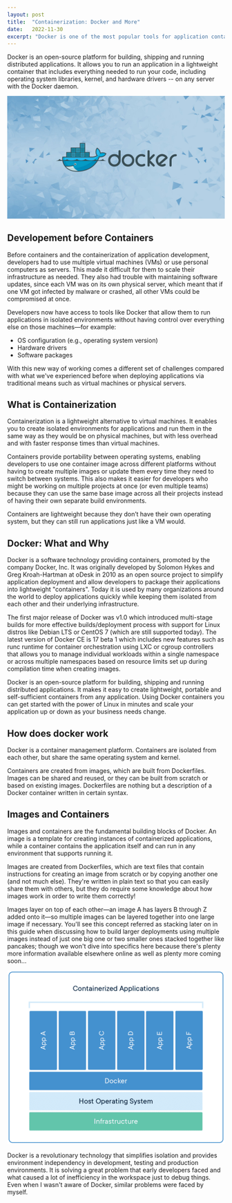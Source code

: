 ```yaml
---
layout: post
title:  "Containerization: Docker and More"
date:   2022-11-30
excerpt: "Docker is one of the most popular tools for application containerization. Docker enables efficiency and reduces operational overheads so that any developer, in any dev environment, can build stable and reliable applications."
---
```


Docker is an open-source platform for building, shipping and running distributed applications. 
It allows you to run an application in a lightweight container that includes everything needed to run your code,
including operating system libraries, kernel, and hardware drivers -- on any server with the Docker daemon.

![docker](/assets/images/docker.png)

## Developement before Containers

Before containers and the containerization of application development, developers had to use multiple virtual machines (VMs) or use personal computers as servers. 
This made it difficult for them to scale their infrastructure as needed. 
They also had trouble with maintaining software updates, since each VM was on its own physical server, which meant that if one VM got infected by malware or crashed, all other VMs could be compromised at once.

Developers now have access to tools like Docker that allow them to run applications in isolated environments without having control over everything else on those machines—for example:

- OS configuration (e.g., operating system version)
- Hardware drivers
- Software packages

With this new way of working comes a different set of challenges compared with what we've experienced before when deploying applications via traditional means such as virtual machines or physical servers.

## What is Containerization

Containerization is a lightweight alternative to virtual machines. 
It enables you to create isolated environments for applications and run them in the same way as they would be on physical machines, but with less overhead and with faster response times than virtual machines.

Containers provide portability between operating systems, enabling developers to use one container image across different platforms without having to create multiple images or update them every time they need to switch between systems. 
This also makes it easier for developers who might be working on multiple projects at once (or even multiple teams) because they can use the same base image across all their projects instead of having their own separate build environments.

Containers are lightweight because they don’t have their own operating system, but they can still run applications just like a VM would.

## Docker: What and Why

Docker is a software technology providing containers, promoted by the company Docker, Inc. 
It was originally developed by Solomon Hykes and Greg Kroah-Hartman at oDesk in 2010 as an open source project to simplify application deployment and allow developers to package their applications into lightweight "containers". 
Today it is used by many organizations around the world to deploy applications quickly while keeping them isolated from each other and their underlying infrastructure.

The first major release of Docker was v1.0 which introduced multi-stage builds for more effective builds/deployment process with support for Linux distros like Debian LTS or CentOS 7 (which are still supported today). 
The latest version of Docker CE is 17 beta 1 which includes new features such as runc runtime for container orchestration using LXC or cgroup controllers that allows you to manage individual workloads within a single namespace or across multiple namespaces based on resource limits set up during compilation time when creating images.

Docker is an open-source platform for building, shipping and running distributed applications. 
It makes it easy to create lightweight, portable and self-sufficient containers from any application. Using Docker containers you can get started with the power of Linux in minutes and scale your application up or down as your business needs change.

## How does docker work

Docker is a container management platform. Containers are isolated from each other, but share the same operating system and kernel.

Containers are created from images, which are built from Dockerfiles. 
Images can be shared and reused, or they can be built from scratch or based on existing images.
Dockerfiles are nothing but a description of a Docker container written in certain syntax.

## Images and Containers

Images and containers are the fundamental building blocks of Docker. 
An image is a template for creating instances of containerized applications, while a container contains the application itself and can run in any environment that supports running it.

Images are created from Dockerfiles, which are text files that contain instructions for creating an image from scratch or by copying another one (and not much else). 
They're written in plain text so that you can easily share them with others, but they do require some knowledge about how images work in order to write them correctly!

Images layer on top of each other—an image A has layers B through Z added onto it—so multiple images can be layered together into one large image if necessary. 
You'll see this concept referred as stacking later on in this guide when discussing how to build larger deployments using multiple images instead of just one big one or two smaller ones stacked together like pancakes; 
though we won't dive into specifics here because there's plenty more information available elsewhere online as well as plenty more coming soon...

![containerized](/assets/images/docker-containerized-app.png)

Docker is a revolutionary technology that simplifies isolation and provides environment independency in development, testing and production environments. 
It is solving a great problem that early developers faced and what caused a lot of inefficiency in the workspace just to debug things. Even when I wasn't aware of Docker, similar problems were faced by myself.

